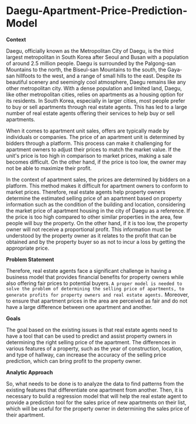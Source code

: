 # Daegu-Apartment-Price-Prediction-Model

**Context**

Daegu, officially known as the Metropolitan City of Daegu, is the third largest metropolitan in South Korea after Seoul and Busan with a population of around 2.5 million people. Daegu is surrounded by the Palgong-san Mountains to the north, the Biseul-san Mountains to the south, the Gaya-san hillfoots to the west, and a range of small hills to the east. Despite its beautiful scenery and seemingly cool atmosphere, Daegu remains like any other metropolitan city. With a dense population and limited land, Daegu, like other metropolitan cities, relies on apartments as a housing option for its residents. In South Korea, especially in larger cities, most people prefer to buy or sell apartments through real estate agents. This has led to a large number of real estate agents offering their services to help buy or sell apartments. 

When it comes to apartment unit sales, offers are typically made by individuals or companies. The price of an apartment unit is determined by bidders through a platform. This process can make it challenging for apartment owners to adjust their prices to match the market value. If the unit's price is too high in comparison to market prices, making a sale becomes difficult. On the other hand, if the price is too low, the owner may not be able to maximize their profit.

In the context of apartment sales, the prices are determined by bidders on a platform. This method makes it difficult for apartment owners to conform to market prices. Therefore, real estate agents help property owners determine the estimated selling price of an apartment based on property information such as the condition of the building and location, considering the market price of apartment housing in the city of Daegu as a reference. If the price is too high compared to other similar properties in the area, few people will buy the property. On the other hand, if it is too low, the property owner will not receive a proportional profit. This information must be understood by the property owner as it relates to the profit that can be obtained and by the property buyer so as not to incur a loss by getting the appropriate price.

**Problem Statement**

Therefore, real estate agents face a significant challenge in having a business model that provides financial benefits for property owners while also offering fair prices to potential buyers. `A proper model is needed to solve the problem of determining the selling price of apartments, to generate profits for property owners and real estate agents.` Moreover, to ensure that apartment prices in the area are perceived as fair and do not have a large difference between one apartment and another.

**Goals**

The goal based on the existing issues is that real estate agents need to have a tool that can be used to predict and assist property owners in determining the right selling price of the apartment. The differences in various features of a property, such as the year of construction, location, and type of hallway, can increase the accuracy of the selling price prediction, which can bring profit to the property owner.

**Analytic Approach**

So, what needs to be done is to analyze the data to find patterns from the existing features that differentiate one apartment from another. Then, it is necessary to build a regression model that will help the real estate agent to provide a prediction tool for the sales price of new apartments on their list, which will be useful for the property owner in determining the sales price of their apartment.
